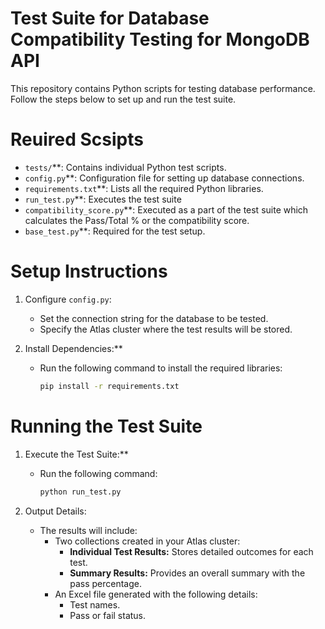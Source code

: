 # Test Suite for Database Compatibility Testing for MongoDB API

This repository contains Python scripts for testing database performance. Follow the steps below to set up and run the test suite.

# Reuired Scsipts

- `tests/`**: Contains individual Python test scripts.
- `config.py`**: Configuration file for setting up database connections.
- `requirements.txt`**: Lists all the required Python libraries.
- `run_test.py`**: Executes the test suite
- `compatibility_score.py`**: Executed as a part of the test suite which calculates the Pass/Total % or the compatibility score.
- `base_test.py`**: Required for the test setup.

# Setup Instructions

1. Configure `config.py`:
   - Set the connection string for the database to be tested.
   - Specify the Atlas cluster where the test results will be stored.

2. Install Dependencies:**
   - Run the following command to install the required libraries:
     ```bash
     pip install -r requirements.txt
     ```

# Running the Test Suite

1. Execute the Test Suite:**
   - Run the following command:
     ```bash
     python run_test.py
     ```

2. Output Details:
   - The results will include:
     - Two collections created in your Atlas cluster:
       - **Individual Test Results:** Stores detailed outcomes for each test.
       - **Summary Results:** Provides an overall summary with the pass percentage.
     - An Excel file generated with the following details:
       - Test names.
       - Pass or fail status.

